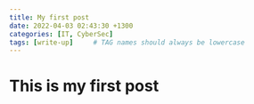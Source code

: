```yaml
---
title: My first post
date: 2022-04-03 02:43:30 +1300
categories: [IT, CyberSec]
tags: [write-up]     # TAG names should always be lowercase
---
```


# This is my first post
